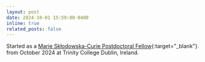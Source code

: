 ```yaml
---
layout: post
date: 2024-10-01 15:59:00-0400
inline: true
related_posts: false
---
```


Started as a [Marie Skłodowska-Curie Postdoctoral Fellow](https://www.tcd.ie/news_events/articles/2024/trinity-success-in-2023-marie-skodowska-curie-postdoctoral-fellowships-results/){:target="_blank"}. from October 2024 at Trinity College Dublin, Ireland. 

